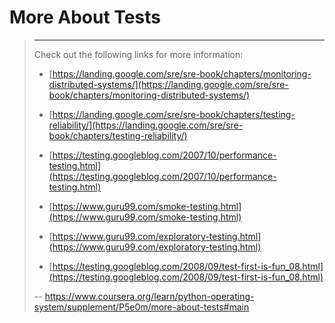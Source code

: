 # More About Tests
> 
> * * *
> 
> Check out the following links for more information:
> 
> *   [https://landing.google.com/sre/sre-book/chapters/monitoring-distributed-systems/](https://landing.google.com/sre/sre-book/chapters/monitoring-distributed-systems/)
> *   [https://landing.google.com/sre/sre-book/chapters/testing-reliability/](https://landing.google.com/sre/sre-book/chapters/testing-reliability/)
> 
> *   [https://testing.googleblog.com/2007/10/performance-testing.html](https://testing.googleblog.com/2007/10/performance-testing.html)
> *   [https://www.guru99.com/smoke-testing.html](https://www.guru99.com/smoke-testing.html)
> *   [https://www.guru99.com/exploratory-testing.html](https://www.guru99.com/exploratory-testing.html)
> *   [https://testing.googleblog.com/2008/09/test-first-is-fun_08.html](https://testing.googleblog.com/2008/09/test-first-is-fun_08.html)
>
> -- https://www.coursera.org/learn/python-operating-system/supplement/P5e0m/more-about-tests#main
